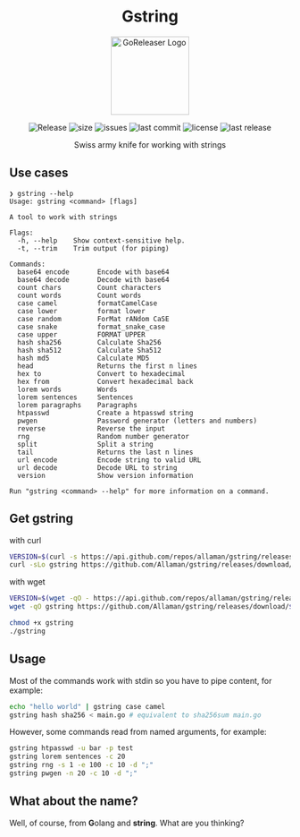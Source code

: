 <h1 align="center">Gstring</h1>

<div align="center">
    <img alt="GoReleaser Logo" src="https://github.com/Allaman/gstring/assets/12184268/b302769b-4cfe-4ef4-83c4-f01c9f505bb9?v=3&s=200" height="140" />
  <p>
    <img src="https://github.com/Allaman/gstring/actions/workflows/release.yaml/badge.svg" alt="Release"/>
    <img src="https://img.shields.io/github/repo-size/Allaman/gstring" alt="size"/>
    <img src="https://img.shields.io/github/issues/Allaman/gstring" alt="issues"/>
    <img src="https://img.shields.io/github/last-commit/Allaman/gstring" alt="last commit"/>
    <img src="https://img.shields.io/github/license/Allaman/gstring" alt="license"/>
    <img src="https://img.shields.io/github/v/release/Allaman/gstring?sort=semver" alt="last release"/>
  </p>
  <p>
    Swiss army knife for working with strings
  </p>
</div>

## Use cases

```
❯ gstring --help
Usage: gstring <command> [flags]

A tool to work with strings

Flags:
  -h, --help    Show context-sensitive help.
  -t, --trim    Trim output (for piping)

Commands:
  base64 encode       Encode with base64
  base64 decode       Decode with base64
  count chars         Count characters
  count words         Count words
  case camel          formatCamelCase
  case lower          format lower
  case random         ForMat rANdom CaSE
  case snake          format_snake_case
  case upper          FORMAT UPPER
  hash sha256         Calculate Sha256
  hash sha512         Calculate Sha512
  hash md5            Calculate MD5
  head                Returns the first n lines
  hex to              Convert to hexadecimal
  hex from            Convert hexadecimal back
  lorem words         Words
  lorem sentences     Sentences
  lorem paragraphs    Paragraphs
  htpasswd            Create a htpasswd string
  pwgen               Password generator (letters and numbers)
  reverse             Reverse the input
  rng                 Random number generator
  split               Split a string
  tail                Returns the last n lines
  url encode          Encode string to valid URL
  url decode          Decode URL to string
  version             Show version information

Run "gstring <command> --help" for more information on a command.
```

## Get gstring

with curl

```sh
VERSION=$(curl -s https://api.github.com/repos/allaman/gstring/releases/latest | grep tag_name | cut -d '"' -f 4)
curl -sLo gstring https://github.com/Allaman/gstring/releases/download/${VERSION}/gstring_${VERSION}_$(uname -s)_$(uname -m)
```

with wget

```sh
VERSION=$(wget -qO - https://api.github.com/repos/allaman/gstring/releases/latest | grep tag_name | cut -d '"' -f 4)
wget -qO gstring https://github.com/Allaman/gstring/releases/download/${VERSION}/gstring_${VERSION}_$(uname -s)_$(uname -m)
```

```sh
chmod +x gstring
./gstring
```

## Usage

Most of the commands work with stdin so you have to pipe content, for example:

```sh
echo "hello world" | gstring case camel
gstring hash sha256 < main.go # equivalent to sha256sum main.go
```

However, some commands read from named arguments, for example:

```sh
gstring htpasswd -u bar -p test
gstring lorem sentences -c 20
gstring rng -s 1 -e 100 -c 10 -d ";"
gstring pwgen -n 20 -c 10 -d ";"
```

## What about the name?

Well, of course, from **G**olang and **string**. What are you thinking?
